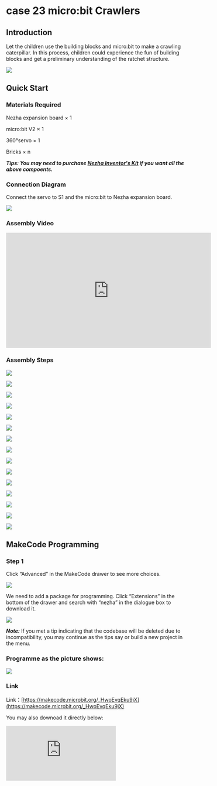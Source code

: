 ﻿# case 23 micro:bit Crawlers

## Introduction

Let the children use the building blocks and micro:bit to make a crawling caterpillar. In this process, children could experience the fun of building blocks and get a preliminary understanding of the ratchet structure.

![](https://wiki-media-ef.oss-cn-hongkong.aliyuncs.com//images/case_23_01.png)

## Quick Start


### Materials Required

Nezha expansion board × 1

micro:bit V2 × 1

360°servo × 1

Bricks × n

***Tips: You may need to purchase [Nezha Inventor's Kit](https://www.elecfreaks.com/nezha-inventor-s-kit-for-micro-bit-without-micro-bit-board.html) if you want all the above compoents.***

### Connection Diagram

Connect the servo to S1 and the micro:bit to Nezha expansion board.


![](https://wiki-media-ef.oss-cn-hongkong.aliyuncs.com//images/case_23_03.png)



### Assembly Video

<iframe width="560" height="315" src="https://www.youtube.com/embed/iJO1XlIaWwE" title="YouTube video player" frameborder="0" allow="accelerometer; autoplay; clipboard-write; encrypted-media; gyroscope; picture-in-picture" allowfullscreen></iframe>

### Assembly Steps

![](https://wiki-media-ef.oss-cn-hongkong.aliyuncs.com//images/case_step_23_01.png)

![](https://wiki-media-ef.oss-cn-hongkong.aliyuncs.com//images/case_step_23_02.png)

![](https://wiki-media-ef.oss-cn-hongkong.aliyuncs.com//images/case_step_23_03.png)

![](https://wiki-media-ef.oss-cn-hongkong.aliyuncs.com//images/case_step_23_04.png)

![](https://wiki-media-ef.oss-cn-hongkong.aliyuncs.com//images/case_step_23_05.png)

![](https://wiki-media-ef.oss-cn-hongkong.aliyuncs.com//images/case_step_23_06.png)

![](https://wiki-media-ef.oss-cn-hongkong.aliyuncs.com//images/case_step_23_07.png)

![](https://wiki-media-ef.oss-cn-hongkong.aliyuncs.com//images/case_step_23_08.png)

![](https://wiki-media-ef.oss-cn-hongkong.aliyuncs.com//images/case_step_23_09.png)

![](https://wiki-media-ef.oss-cn-hongkong.aliyuncs.com//images/case_step_23_10.png)

![](https://wiki-media-ef.oss-cn-hongkong.aliyuncs.com//images/case_step_23_11.png)

![](https://wiki-media-ef.oss-cn-hongkong.aliyuncs.com//images/case_step_23_12.png)

![](https://wiki-media-ef.oss-cn-hongkong.aliyuncs.com//images/case_step_23_13.png)

![](https://wiki-media-ef.oss-cn-hongkong.aliyuncs.com//images/case_step_23_14.png)

![](https://wiki-media-ef.oss-cn-hongkong.aliyuncs.com//images/case_step_23_15.png)



## MakeCode Programming


### Step 1

Click “Advanced” in the MakeCode drawer to see more choices.

![](https://wiki-media-ef.oss-cn-hongkong.aliyuncs.com//images/case_01_10.png)




We need to add a package for programming. Click “Extensions” in the bottom of the drawer and search with “nezha” in the dialogue box to download it.

![](https://wiki-media-ef.oss-cn-hongkong.aliyuncs.com//images/case_03_09.png)

***Note:*** If you met a tip indicating that the codebase will be deleted due to incompatibility, you may continue as the tips say or build a new project in the menu.






### Programme as the picture shows:


![](https://wiki-media-ef.oss-cn-hongkong.aliyuncs.com//images/case_23_10.png)



### Link
Link：[https://makecode.microbit.org/_HwoEvqEku9jX](https://makecode.microbit.org/_HwoEvqEku9jX)

You may also downoad it directly below:

<div
    style={{
        position: 'relative',
        paddingBottom: '60%',
        overflow: 'hidden',
    }}
>
    <iframe
        src="https://makecode.microbit.org/_HwoEvqEku9jX"
        frameborder="0"
        sandbox="allow-popups allow-forms allow-scripts allow-same-origin"
        style={{
            position: 'absolute',
            width: '100%',
            height: '100%',
        }}
    />
</div>


### Result
The crawlers move forward after powering on.

![](https://wiki-media-ef.oss-cn-hongkong.aliyuncs.com//images/case-gif-23.gif)
